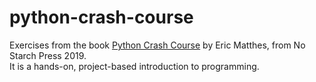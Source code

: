 # python-crash-course
Exercises from the book <a href='https://nostarch.com/pythoncrashcourse2e' target='blank'>Python Crash Course</a> by Eric Matthes, from No Starch Press 2019. 
<br>It is a hands-on, project-based introduction to programming.
